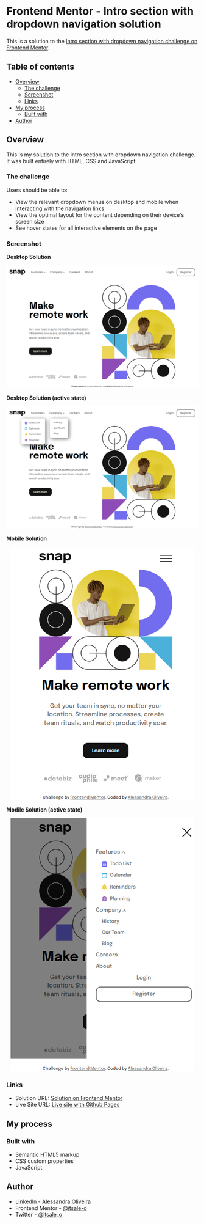 # Frontend Mentor - Intro section with dropdown navigation solution

This is a solution to the [Intro section with dropdown navigation challenge on Frontend Mentor](https://www.frontendmentor.io/challenges/intro-section-with-dropdown-navigation-ryaPetHE5). 

## Table of contents

- [Overview](#overview)
  - [The challenge](#the-challenge)
  - [Screenshot](#screenshot)
  - [Links](#links)
- [My process](#my-process)
  - [Built with](#built-with)
- [Author](#author)

## Overview

This is my solution to the intro section with dropdown navigation challenge. It was built entirely with HTML, CSS and JavaScript.

### The challenge

Users should be able to:

- View the relevant dropdown menus on desktop and mobile when interacting with the navigation links
- View the optimal layout for the content depending on their device's screen size
- See hover states for all interactive elements on the page

### Screenshot

**Desktop Solution**

<div align="center">

![](images/solution-desktop.png)

</div>

**Desktop Solution (active state)**

<div align="center">

![](images/solution-dektop-active.png)

</div>

**Mobile Solution**

<div align="center">

![](images/solution-mobile.png)

</div>

**Modile Solution (active state)**

<div align="center">

![](images/solution-mobile-active.png)

</div>


### Links

- Solution URL: [Solution on Frontend Mentor](https://your-solution-url.com)
- Live Site URL: [Live site with Github Pages](https://your-live-site-url.com)

## My process

### Built with

- Semantic HTML5 markup
- CSS custom properties
- JavaScript

## Author

- LinkedIn - [Alessandra Oliveira](https://www.linkedin.com/in/alessandra-santos-oliveira/)
- Frontend Mentor - [@itsale-o](https://www.frontendmentor.io/profile/itsale-o)
- Twitter - [@itsale_o](https://www.twitter.com/itsale_o)
